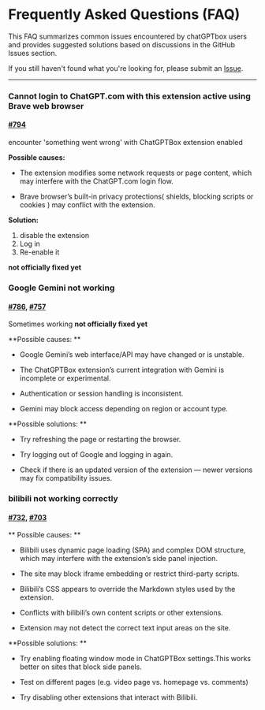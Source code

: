 
# Frequently Asked Questions (FAQ)

This FAQ summarizes common issues encountered by chatGPTbox users and provides suggested solutions based on discussions in the GitHub Issues section.

If you still haven't found what you're looking for, please submit an [Issue](https://github.com/josStorer/chatGPTBox/issues).

---

### Cannot login to ChatGPT.com with this extension active using Brave web browser

#### [#794]( https://github.com/josStorer/chatGPTBox/issues/794 )

encounter 'something went wrong' with ChatGPTBox extension enabled

**Possible causes:**
- The extension modifies some network requests or page content, which may interfere with the ChatGPT.com login flow.

- Brave browser’s built-in privacy protections( shields, blocking scripts or cookies ) may conflict with the extension.

**Solution:**
1. disable the extension
2. Log in
3. Re-enable it

**not officially fixed yet**


### Google Gemini not working

#### [#786]( https://github.com/josStorer/chatGPTBox/issues/786 ), [#757]( https://github.com/josStorer/chatGPTBox/issues/757 )

Sometimes working
**not officially fixed yet**

**Possible causes: **

- Google Gemini’s web interface/API may have changed or is unstable.

- The ChatGPTBox extension’s current integration with Gemini is incomplete or experimental.

- Authentication or session handling is inconsistent.

- Gemini may block access depending on region or account type. 

**Possible solutions: **

- Try refreshing the page or restarting the browser. 

- Try logging out of Google and logging in again. 

- Check if there is an updated version of the extension — newer versions may fix compatibility issues.



### bilibili not working correctly

#### [#732]( https://github.com/josStorer/chatGPTBox/issues/732 ), [#703]( https://github.com/josStorer/chatGPTBox/issues/703 )

** Possible causes: **

- Bilibili uses dynamic page loading (SPA) and complex DOM structure, which may interfere with the extension’s side panel injection. 

- The site may block iframe embedding or restrict third-party scripts. 

- Bilibili’s CSS appears to override the Markdown styles used by the extension.

- Conflicts with bilibili’s own content scripts or other extensions. 

- Extension may not detect the correct text input areas on the site.

**Possible solutions: **


- Try enabling floating window mode in ChatGPTBox settings.This works better on sites that block side panels.

- Test on different pages (e.g. video page vs. homepage vs. comments)

- Try disabling other extensions that interact with Bilibili.

